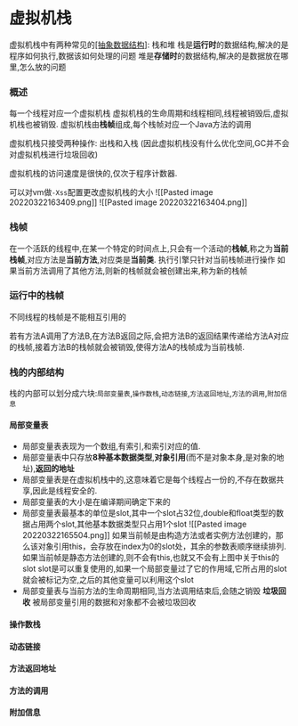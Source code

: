 # 虚拟机栈
虚拟机栈中有两种常见的[[抽象数据结构]](ADT): 栈和堆
栈是**运行时**的数据结构,解决的是程序如何执行,数据该如何处理的问题
堆是**存储时**的数据结构,解决的是数据放在哪里,怎么放的问题

### 概述
每一个线程对应一个虚拟机栈
虚拟机栈的生命周期和线程相同,线程被销毁后,虚拟机栈也被销毁.
虚拟机栈由**栈帧**组成,每个栈帧对应一个Java方法的调用

虚拟机栈只接受两种操作: 出栈和入栈 (因此虚拟机栈没有什么优化空间,GC并不会对虚拟机栈进行垃圾回收)

虚拟机栈的访问速度是很快的,仅次于程序计数器.

可以对vm做`-Xss`配置更改虚拟机栈的大小
![[Pasted image 20220322163409.png]]
![[Pasted image 20220322163404.png]]

### 栈帧
在一个活跃的线程中,在某一个特定的时间点上,只会有一个活动的**栈帧**,称之为**当前栈帧**,对应方法是**当前方法**,对应类是**当前类**.
执行引擎只针对当前栈帧进行操作
如果当前方法调用了其他方法,则新的栈帧就会被创建出来,称为新的栈帧

### 运行中的栈帧
不同线程的栈帧是不能相互引用的

若有方法A调用了方法B,在方法B返回之际,会把方法B的返回结果传递给方法A对应的栈帧,接着方法B的栈帧就会被销毁,使得方法A的栈帧成为当前栈帧.

### 栈的内部结构
栈的内部可以划分成六块:`局部变量表`,`操作数栈`,`动态链接`,`方法返回地址`,`方法的调用`,`附加信息`
#### 局部变量表
- 局部变量表表现为一个数组,有索引,和索引对应的值.
- 局部变量表中只存放**8种基本数据类型**,**对象引用**(而不是对象本身,是对象的地址),**返回的地址**
- 局部变量表是在虚拟机栈中的,这意味着它是每个线程占一份的,不存在数据共享,因此是线程安全的.
- 局部变量表的大小是在编译期间确定下来的
- 局部变量表最基本的单位是slot,其中一个slot占32位,double和float类型的数据占用两个slot,其他基本数据类型只占用1个slot
![[Pasted image 20220322165504.png]]
如果当前帧是由构造方法或者实例方法创建的，那么该对象引用this，会存放在index为0的slot处，其余的参数表顺序继续排列. 
如果当前帧是静态方法创建的,则不会有this,也就又不会有上图中关于this的slot
slot是可以重复使用的,如果一个局部变量过了它的作用域,它所占用的slot就会被标记为空,之后的其他变量可以利用这个slot
- 局部变量表与当前方法的生命周期相同,当方法调用结束后,会随之销毁
**垃圾回收**
被局部变量引用的数据和对象都不会被垃圾回收
#### 操作数栈

#### 动态链接
#### 方法返回地址
#### 方法的调用
#### 附加信息

